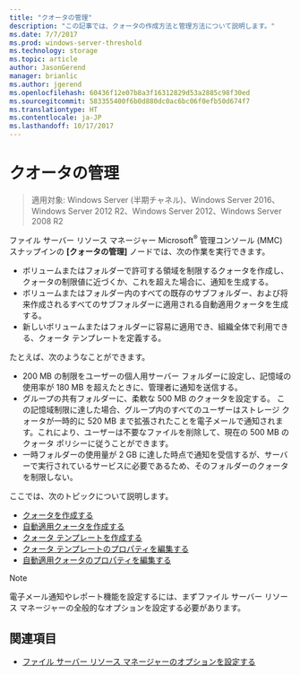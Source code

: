 ```yaml
---
title: "クオータの管理"
description: "この記事では、クォータの作成方法と管理方法について説明します。"
ms.date: 7/7/2017
ms.prod: windows-server-threshold
ms.technology: storage
ms.topic: article
author: JasonGerend
manager: brianlic
ms.author: jgerend
ms.openlocfilehash: 60436f12e07b8a3f16312829d53a2885c98f30ed
ms.sourcegitcommit: 583355400f6b0d880dc0ac6bc06f0efb50d674f7
ms.translationtype: HT
ms.contentlocale: ja-JP
ms.lasthandoff: 10/17/2017
---
```

# <a name="quota-management"></a>クオータの管理

> 適用対象: Windows Server (半期チャネル)、Windows Server 2016、Windows Server 2012 R2、Windows Server 2012、Windows Server 2008 R2

ファイル サーバー リソース マネージャー Microsoft<sup>®</sup> 管理コンソール (MMC) スナップインの **[クォータの管理]** ノードでは、次の作業を実行できます。

-   ボリュームまたはフォルダーで許可する領域を制限するクォータを作成し、クォータの制限値に近づくか、これを超えた場合に、通知を生成する。
-   ボリュームまたはフォルダー内のすべての既存のサブフォルダー、および将来作成されるすべてのサブフォルダーに適用される自動適用クォータを生成する。
-   新しいボリュームまたはフォルダーに容易に適用でき、組織全体で利用できる、クォータ テンプレートを定義する。

たとえば、次のようなことができます。

-   200 MB の制限をユーザーの個人用サーバー フォルダーに設定し、記憶域の使用率が 180 MB を超えたときに、管理者に通知を送信する。
-   グループの共有フォルダーに、柔軟な 500 MB のクォータを設定する。 この記憶域制限に達した場合、グループ内のすべてのユーザーはストレージ クォータが一時的に 520 MB まで拡張されたことを電子メールで通知されます。これにより、ユーザーは不要なファイルを削除して、現在の 500 MB のクォータ ポリシーに従うことができます。
-   一時フォルダーの使用量が 2 GB に達した時点で通知を受信するが、サーバーで実行されているサービスに必要であるため、そのフォルダーのクォータを制限しない。

ここでは、次のトピックについて説明します。

-   [クォータを作成する](create-quota.md)
-   [自動適用クォータを作成する](create-auto-apply-quota.md)
-   [クォータ テンプレートを作成する](create-quota-template.md)
-   [クォータ テンプレートのプロパティを編集する](edit-quota-template-properties.md)
-   [自動適用クォータのプロパティを編集する](edit-auto-apply-quota-properties.md)

> [!Note]
> 電子メール通知やレポート機能を設定するには、まずファイル サーバー リソース マネージャーの全般的なオプションを設定する必要があります。

## <a name="see-also"></a>関連項目

-   [ファイル サーバー リソース マネージャーのオプションを設定する](setting-file-server-resource-manager-options.md)


